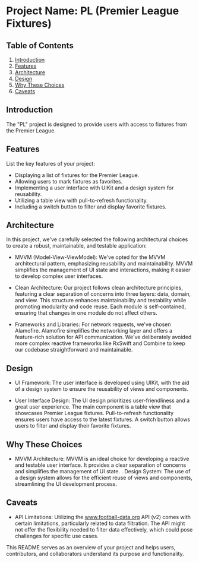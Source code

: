 # Project Name: PL (Premier League Fixtures)

## Table of Contents

1. [Introduction](#introduction)
2. [Features](#features)
3. [Architecture](#architecture)
4. [Design](#design)
5. [Why These Choices](#why-these-choices)
5. [Caveats](#caveats)
## Introduction

The "PL" project is designed to provide users with access to fixtures from the Premier League.

## Features

List the key features of your project:

- Displaying a list of fixtures for the Premier League.
- Allowing users to mark fixtures as favorites.
- Implementing a user interface with UIKit and a design system for reusability.
- Utilizing a table view with pull-to-refresh functionality.
- Including a switch button to filter and display favorite fixtures.

## Architecture

In this project, we've carefully selected the following architectural choices to create a robust, maintainable, and testable application:

- MVVM (Model-View-ViewModel): We've opted for the MVVM architectural pattern, emphasizing reusability and maintainability. MVVM simplifies the management of UI state and interactions, making it easier to develop complex user interfaces.

- Clean Architecture: Our project follows clean architecture principles, featuring a clear separation of concerns into three layers: data, domain, and view. This structure enhances maintainability and testability while promoting modularity and code reuse. Each module is self-contained, ensuring that changes in one module do not affect others.

- Frameworks and Libraries: For network requests, we've chosen Alamofire. Alamofire simplifies the networking layer and offers a feature-rich solution for API communication. We've deliberately avoided more complex reactive frameworks like RxSwift and Combine to keep our codebase straightforward and maintainable.

## Design

- UI Framework: The user interface is developed using UIKit, with the aid of a design system to ensure the reusability of views and components.
	
- User Interface Design: The UI design prioritizes user-friendliness and a great user experience. The main component is a table view that showcases Premier League fixtures. Pull-to-refresh functionality ensures users have access to the latest fixtures. A switch button allows users to filter and display their favorite fixtures.
 

## Why These Choices

- MVVM Architecture: MVVM is an ideal choice for developing a reactive and testable user interface. It provides a clear separation of concerns and simplifies the management of UI state.
. Design System: The use of a design system allows for the efficient reuse of views and components, streamlining the UI development process. 

## Caveats 

- API Limitations: Utilizing the www.football-data.org API (v2) comes with certain limitations, particularly related to data filtration. The API might not offer the flexibility needed to filter data effectively, which could pose challenges for specific use cases.


This README serves as an overview of your project and helps users, contributors, and collaborators understand its purpose and functionality.

